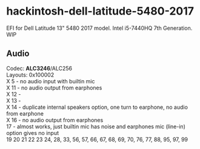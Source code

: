 # hackintosh-dell-latitude-5480-2017
EFI for Dell Latitude 13" 5480 2017 model. Intel i5-7440HQ 7th Generation. WIP

## Audio
Codec: **ALC3246**/ALC256<br>
Layouts: 0x100002<br>
X 5 - no audio input with builtin mic<br>
X 11 - no audio output from earphones<br>
X 12 - <br>
X 13 - <br>
X 14 - duplicate internal speakers option, one turn to earphone, no audio from earphone<br>
X 16 - no audio output from earphones<br>
17 - almost works, just builtin mic has noise and earphones mic (line-in) option gives no input<br>
19
20
21
22
23
24, 28, 33, 56, 57, 66, 67, 68, 69, 70, 76, 77, 88, 95, 97, 99
